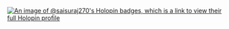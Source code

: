 [![An image of @saisuraj270's Holopin badges, which is a link to view their full Holopin profile](https://holopin.me/saisuraj270)](https://holopin.io/@saisuraj270)
